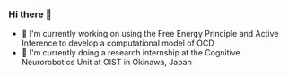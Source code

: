 ### Hi there 👋

<!--
**pulkitgoyal56/pulkitgoyal56** is a ✨ _special_ ✨ repository because its `README.md` (this file) appears on your GitHub profile.

Here are some ideas to get you started:

- 🔭 I’m currently working on ...
- 🌱 I’m currently learning ...
- 👯 I’m looking to collaborate on ...
- 🤔 I’m looking for help with ...
- 💬 Ask me about ...
- 📫 How to reach me: ...
- 😄 Pronouns: ...
- ⚡ Fun fact: ...
-->

- 📖 I'm currently working on using the Free Energy Principle and Active Inference to develop a computational model of OCD
- 📍 I'm currently doing a research internship at the Cognitive Neurorobotics Unit at OIST in Okinawa, Japan

<!-- DONE -->
<!-- - 🔭 I’m working on documenting my fNIRS data analysis pipeline library -->
<!-- - 📚 I'm finishing my Master's thesis on *building visual semantic bias in curious exploration during free play* -->
<!-- - 📖 I'm currently learning about deep reinforcement learning -->
